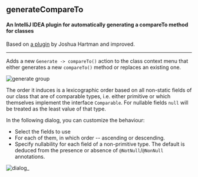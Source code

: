 ## generateCompareTo
#### An IntelliJ IDEA plugin for automatically generating a compareTo method for classes
Based on [a plugin](https://github.com/jhartman/generateCompareTo) by Joshua Hartman and improved.
___
Adds a new `Generate -> compareTo()` action to the class context menu that either generates a new `compareTo()` method or replaces an existing one.

![generate group](./screenshots/generate_group.png)

The order it induces is a lexicographic order based on all non-static fields of our class that are of comparable types, i.e. either primitive or which themselves implement the interface `Comparable`. For  nullable fields `null` will be treated as the least value of that type.

In the following dialog, you can customize the behaviour:
* Select the fields to use
* For each of them, in which order -- ascending or descending.
* Specify nullability for each field of a non-primitive type. The default is deduced from the presence or absence of `@NotNull`/`@NonNull` annotations.

![dialog_](./screenshots/dialog_.png)
